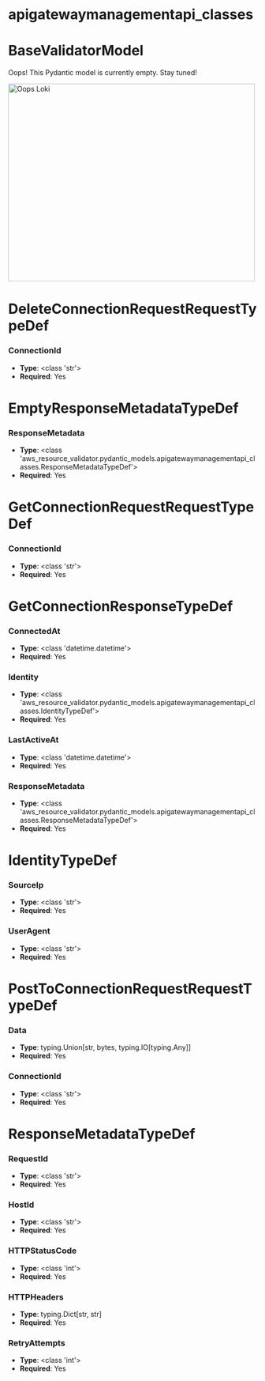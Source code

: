 # apigatewaymanagementapi_classes

# BaseValidatorModel

Oops! This Pydantic model is currently empty. Stay tuned!

<img src="/aws_resource_validator/images/oops_loki.png" width="500" height="400" title="Oops Loki">

# DeleteConnectionRequestRequestTypeDef

### ConnectionId
- **Type**: <class 'str'>
- **Required**: Yes


# EmptyResponseMetadataTypeDef

### ResponseMetadata
- **Type**: <class 'aws_resource_validator.pydantic_models.apigatewaymanagementapi_classes.ResponseMetadataTypeDef'>
- **Required**: Yes


# GetConnectionRequestRequestTypeDef

### ConnectionId
- **Type**: <class 'str'>
- **Required**: Yes


# GetConnectionResponseTypeDef

### ConnectedAt
- **Type**: <class 'datetime.datetime'>
- **Required**: Yes

### Identity
- **Type**: <class 'aws_resource_validator.pydantic_models.apigatewaymanagementapi_classes.IdentityTypeDef'>
- **Required**: Yes

### LastActiveAt
- **Type**: <class 'datetime.datetime'>
- **Required**: Yes

### ResponseMetadata
- **Type**: <class 'aws_resource_validator.pydantic_models.apigatewaymanagementapi_classes.ResponseMetadataTypeDef'>
- **Required**: Yes


# IdentityTypeDef

### SourceIp
- **Type**: <class 'str'>
- **Required**: Yes

### UserAgent
- **Type**: <class 'str'>
- **Required**: Yes


# PostToConnectionRequestRequestTypeDef

### Data
- **Type**: typing.Union[str, bytes, typing.IO[typing.Any]]
- **Required**: Yes

### ConnectionId
- **Type**: <class 'str'>
- **Required**: Yes


# ResponseMetadataTypeDef

### RequestId
- **Type**: <class 'str'>
- **Required**: Yes

### HostId
- **Type**: <class 'str'>
- **Required**: Yes

### HTTPStatusCode
- **Type**: <class 'int'>
- **Required**: Yes

### HTTPHeaders
- **Type**: typing.Dict[str, str]
- **Required**: Yes

### RetryAttempts
- **Type**: <class 'int'>
- **Required**: Yes



